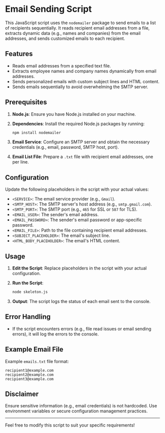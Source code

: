 # Email Sending Script

This JavaScript script uses the `nodemailer` package to send emails to a list of recipients sequentially. It reads recipient email addresses from a file, extracts dynamic data (e.g., names and companies) from the email addresses, and sends customized emails to each recipient.

## Features

- Reads email addresses from a specified text file.
- Extracts employee names and company names dynamically from email addresses.
- Sends personalized emails with custom subject lines and HTML content.
- Sends emails sequentially to avoid overwhelming the SMTP server.

## Prerequisites

1. **Node.js**: Ensure you have Node.js installed on your machine.
2. **Dependencies**: Install the required Node.js packages by running:

   ```bash
   npm install nodemailer
   ```
3. **Email Service**: Configure an SMTP server and obtain the necessary credentials (e.g., email, password, SMTP host, port).
4. **Email List File**: Prepare a `.txt` file with recipient email addresses, one per line.

## Configuration

Update the following placeholders in the script with your actual values:

- `<SERVICE>`: The email service provider (e.g., `Gmail`).
- `<SMTP_HOST>`: The SMTP server's host address (e.g., `smtp.gmail.com`).
- `<SMTP_PORT>`: The SMTP port (e.g., `465` for SSL or `587` for TLS).
- `<EMAIL_USER>`: The sender's email address.
- `<EMAIL_PASSWORD>`: The sender's email password or app-specific password.
- `<EMAIL_FILE>`: Path to the file containing recipient email addresses.
- `<SUBJECT_PLACEHOLDER>`: The email's subject line.
- `<HTML_BODY_PLACEHOLDER>`: The email's HTML content.

## Usage

1. **Edit the Script**: Replace placeholders in the script with your actual configuration.

2. **Run the Script**:

   ```bash
   node skeleton.js
   ```

3. **Output**: The script logs the status of each email sent to the console.

## Error Handling

- If the script encounters errors (e.g., file read issues or email sending errors), it will log the errors to the console.

## Example Email File

Example `emails.txt` file format:

```
recipient1@example.com
recipient2@example.com
recipient3@example.com
```

## Disclaimer

Ensure sensitive information (e.g., email credentials) is not hardcoded. Use environment variables or secure configuration management practices.

---

Feel free to modify this script to suit your specific requirements!

